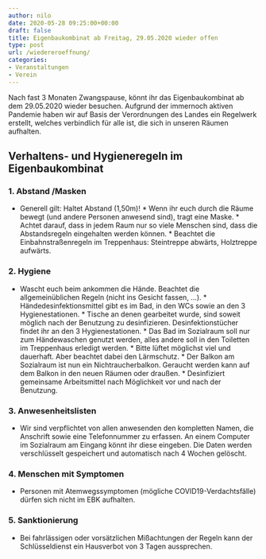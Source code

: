 ```yaml
---
author: nilo
date: 2020-05-28 09:25:00+00:00
draft: false
title: Eigenbaukombinat ab Freitag, 29.05.2020 wieder offen
type: post
url: /wiedereroeffnung/
categories:
- Veranstaltungen
- Verein
---
```





Nach fast 3 Monaten Zwangspause, könnt ihr das Eigenbaukombinat ab dem 29.05.2020 wieder besuchen. Aufgrund der immernoch aktiven Pandemie haben wir auf Basis der Verordnungen des Landes ein Regelwerk erstellt, welches verbindlich für alle ist, die sich in unseren Räumen aufhalten. 





<!-- more -->





## Verhaltens- und Hygieneregeln im Eigenbaukombinat







### 1. Abstand /Masken





  * Generell gilt: Haltet Abstand (1,50m)!  * Wenn ihr euch durch die Räume bewegt (und andere Personen anwesend sind), tragt eine Maske.  * Achtet darauf, dass in jedem Raum nur so viele Menschen sind, dass die Abstandsregeln eingehalten werden können.  * Beachtet die Einbahnstraßenregeln im Treppenhaus: Steintreppe abwärts, Holztreppe aufwärts.





### 2. Hygiene





  * Wascht euch beim ankommen die Hände. Beachtet die allgemeinüblichen Regeln (nicht ins Gesicht fassen, …).  * Händedesinfektionsmittel gibt es im Bad, in den WCs sowie an den 3 Hygienestationen.  * Tische an denen gearbeitet wurde, sind soweit möglich nach der Benutzung zu desinfizieren. Desinfektionstücher findet ihr an den 3 Hygienestationen.  * Das Bad im Sozialraum soll nur zum Händewaschen genutzt werden, alles andere soll in den Toiletten im Treppenhaus erledigt werden.  * Bitte lüftet möglichst viel und dauerhaft. Aber beachtet dabei den Lärmschutz.  * Der Balkon am Sozialraum ist nun ein Nichtraucherbalkon. Geraucht werden kann auf dem Balkon in den neuen Räumen oder draußen.  * Desinfiziert gemeinsame Arbeitsmittel nach Möglichkeit vor und nach der Benutzung.





### 3. Anwesenheitslisten





  * Wir sind verpflichtet von allen anwesenden den kompletten Namen, die Anschrift sowie eine Telefonnummer zu erfassen. An einem Computer im Sozialraum am Eingang könnt ihr diese eingeben. Die Daten werden verschlüsselt gespeichert und automatisch nach 4 Wochen gelöscht.





### 4. Menschen mit Symptomen





  * Personen mit Atemwegssymptomen (mögliche COVID19-Verdachtsfälle) dürfen sich nicht im EBK aufhalten.





### 5. Sanktionierung





  * Bei fahrlässigen oder vorsätzlichen Mißachtungen der Regeln kann der Schlüsseldienst ein Hausverbot von 3 Tagen aussprechen.







